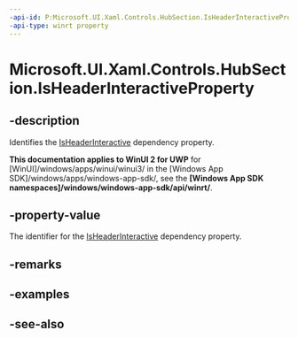 ```yaml
---
-api-id: P:Microsoft.UI.Xaml.Controls.HubSection.IsHeaderInteractiveProperty
-api-type: winrt property
---
```


<!-- Property syntax
public Windows.UI.Xaml.DependencyProperty IsHeaderInteractiveProperty { get; }
-->

# Microsoft.UI.Xaml.Controls.HubSection.IsHeaderInteractiveProperty

## -description
Identifies the [IsHeaderInteractive](hubsection_isheaderinteractive.md) dependency property.

**This documentation applies to WinUI 2 for UWP** for [WinUI]/windows/apps/winui/winui3/ in the [Windows App SDK]/windows/apps/windows-app-sdk/, see the **[Windows App SDK namespaces]/windows/windows-app-sdk/api/winrt/**.

## -property-value
The identifier for the [IsHeaderInteractive](hubsection_isheaderinteractive.md) dependency property.

## -remarks

## -examples

## -see-also
